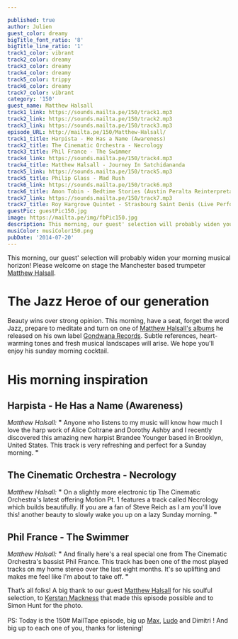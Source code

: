 ```yaml
---

published: true
author: Julien
guest_color: dreamy
bigTitle_font_ratio: '8'
bigTitle_line_ratio: '1'
track1_color: vibrant
track2_color: dreamy
track3_color: dreamy
track4_color: dreamy
track5_color: trippy
track6_color: dreamy
track7_color: vibrant
category: '150'
guest_name: Matthew Halsall
track1_link: https://sounds.mailta.pe/150/track1.mp3
track2_link: https://sounds.mailta.pe/150/track2.mp3
track3_link: https://sounds.mailta.pe/150/track3.mp3
episode_URL: http://mailta.pe/150/Matthew-Halsall/
track1_title: Harpista - He Has a Name (Awareness)
track2_title: The Cinematic Orchestra - Necrology
track3_title: Phil France - The Swimmer
track4_link: https://sounds.mailta.pe/150/track4.mp3
track4_title: Matthew Halsall - Journey In Satchidananda
track5_link: https://sounds.mailta.pe/150/track5.mp3
track5_title: Philip Glass - Mad Rush
track6_link: https://sounds.mailta.pe/150/track6.mp3
track6_title: Amon Tobin - Bedtime Stories (Austin Peralta Reinterpretation)
track7_link: https://sounds.mailta.pe/150/track7.mp3
track7_title: Roy Hargrove Quintet - Strasbourg Saint Denis (Live Performance)
guestPic: guestPic150.jpg
image: https://mailta.pe/img/fbPic150.jpg
description: This morning, our guest' selection will probably widen your morning musical horizon! Please welcome on stage the Manchester based trumpeter Matthew Halsall.
musiColor: musiColor150.png
pubDate: '2014-07-20'
---
```




This morning, our guest' selection will probably widen your morning musical horizon! Please welcome on stage the Manchester based trumpeter [Matthew Halsall](https://soundcloud.com/matthewhalsall "Matthew Halsall Soundcloud").

# The Jazz Heroe of our generation

Beauty wins over strong opinion. This morning, have a seat, forget the word Jazz, prepare to meditate and turn on one of [Matthew Halsall's albums](http://matthewhalsall.bandcamp.com/ "Matthew Halsall Bandcamp") he released on his own label [Gondwana Records](http://www.gondwanarecords.com/ "Gondwana Records Website"). Subtle references, heart-warming tones and fresh musical landscapes will arise. We hope you'll enjoy his sunday morning cocktail.

# His morning inspiration

## Harpista - He Has a Name (Awareness)
_Matthew Halsall:_ **"** Anyone who listens to my music will know how much I love the harp work of Alice Coltrane and Dorothy Ashby and I recently discovered this amazing new harpist Brandee Younger based in Brooklyn, United States. This track is very refreshing and perfect for a Sunday morning. **"** 

## The Cinematic Orchestra - Necrology
_Matthew Halsall:_ **"** On a slightly more electronic tip The Cinematic Orchestra's latest offering Motion Pt. 1 features a track called Necrology which builds beautifully. If you are a fan of Steve Reich as I am you'll love this! another beauty to slowly wake you up on a lazy Sunday morning. **"** 

## Phil France - The Swimmer
_Matthew Halsall:_ **"** And finally here's a real special one from The Cinematic Orchestra's bassist Phil France. This track has been one of the most played tracks on my home stereo over the last eight months. It's so uplifting and makes me feel like I'm about to take off. **"** 


That’s all folks! A big thank to our guest [Matthew Halsall](https://www.facebook.com/pages/Matthew-Halsall/16286653188?fref=ts "Matthew Halsall Facebook") for his soulful selection, to [Kerstan Mackness](https://twitter.com/kerstanmac "Kerstan Mackness Twitter") that made this episode possible and to Simon Hunt for the photo.
<br><br>
PS: Today is the 150# MailTape episode, big up [Max](https://twitter.com/imacrea "Max Twitter"), [Ludo](https://twitter.com/greenludo "Ludo Twitter") and Dimitri ! And big up to each one of you, thanks for listening!

